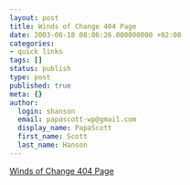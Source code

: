 ```yaml
---
layout: post
title: Winds of Change 404 Page
date: 2003-06-18 08:06:26.000000000 +02:00
categories:
- quick links
tags: []
status: publish
type: post
published: true
meta: {}
author:
  login: shanson
  email: papascott-wp@gmail.com
  display_name: PapaScott
  first_name: Scott
  last_name: Hanson
---
```

<p><a title="Yes, those lying, imperialistic dogs have lied to you again." href="http://windsofchange.net/404">Winds of Change 404 Page</a></p>
